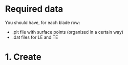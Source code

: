 # Required data

You should have, for each blade row:
- .plt file with surface points (organized in a certain way)
- .dat files for LE and TE


# 1. Create 